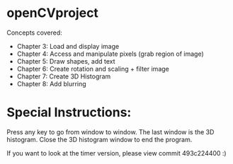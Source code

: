 # openCVproject

Concepts covered: 
- Chapter 3: Load and display image
- Chapter 4: Access and manipulate pixels (grab region of image) 
- Chapter 5: Draw shapes, add text
- Chapter 6: Create rotation and scaling + filter image 
- Chapter 7: Create 3D Histogram 
- Chapter 8: Add blurring 

# Special Instructions: 
Press any key to go from window to window. The last window is the 3D histogram. Close the 3D histogram window to end the program.

If you want to look at the timer version, please view commit 493c224400 :) 

